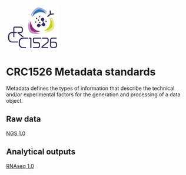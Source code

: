 ![](../images/logo.png)
# CRC1526 Metadata standards

Metadata defines the types of information that describe the technical and/or experimental factors for the generation and processing of a data object. 

## Raw data

[NGS 1.0](1.0/ngs_data.md)

## Analytical outputs

[RNAseq 1.0](1.0/analysis_rnaseq.md)
